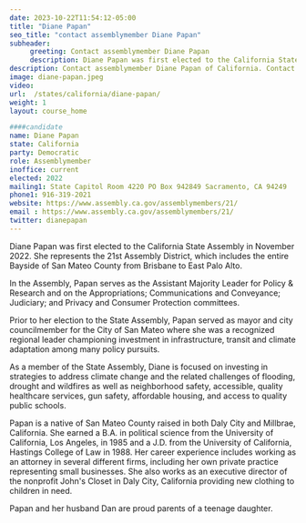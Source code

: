```yaml
---
date: 2023-10-22T11:54:12-05:00
title: "Diane Papan"
seo_title: "contact assemblymember Diane Papan"
subheader:
     greeting: Contact assemblymember Diane Papan
     description: Diane Papan was first elected to the California State Assembly in November 2022. She represents the 21st Assembly District, which includes the entire Bayside of San Mateo County from Brisbane to East Palo Alto.
description: Contact assemblymember Diane Papan of California. Contact information for Diane Papan includes email address, phone number, and mailing address.
image: diane-papan.jpeg
video:
url:  /states/california/diane-papan/
weight: 1
layout: course_home

####candidate
name: Diane Papan
state: California
party: Democratic
role: Assemblymember
inoffice: current
elected: 2022
mailing1: State Capitol Room 4220 PO Box 942849 Sacramento, CA 94249
phone1: 916-319-2021
website: https://www.assembly.ca.gov/assemblymembers/21/
email : https://www.assembly.ca.gov/assemblymembers/21/
twitter: dianepapan
---
```


Diane Papan was first elected to the California State Assembly in November 2022. She represents the 21st Assembly District, which includes the entire Bayside of San Mateo County from Brisbane to East Palo Alto.

In the Assembly, Papan serves as the Assistant Majority Leader for Policy & Research and on the Appropriations; Communications and Conveyance; Judiciary; and Privacy and Consumer Protection committees.

Prior to her election to the State Assembly, Papan served as mayor and city councilmember for the City of San Mateo where she was a recognized regional leader championing investment in infrastructure, transit and climate adaptation among many policy pursuits.

As a member of the State Assembly, Diane is focused on investing in strategies to address climate change and the related challenges of flooding, drought and wildfires as well as neighborhood safety, accessible, quality healthcare services, gun safety, affordable housing, and access to quality public schools.

Papan is a native of San Mateo County raised in both Daly City and Millbrae, California. She earned a B.A. in political science from the University of California, Los Angeles, in 1985 and a J.D. from the University of California, Hastings College of Law in 1988. Her career experience includes working as an attorney in several different firms, including her own private practice representing small businesses. She also works as an executive director of the nonprofit John's Closet in Daly City, California providing new clothing to children in need.

Papan and her husband Dan are proud parents of a teenage daughter.
